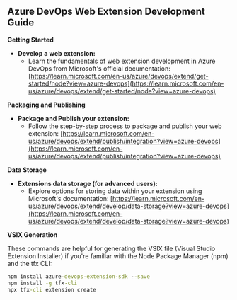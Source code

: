 ## Azure DevOps Web Extension Development Guide

**Getting Started**

* **Develop a web extension:**
    * Learn the fundamentals of web extension development in Azure DevOps from Microsoft's official documentation: [https://learn.microsoft.com/en-us/azure/devops/extend/get-started/node?view=azure-devops](https://learn.microsoft.com/en-us/azure/devops/extend/get-started/node?view=azure-devops)

**Packaging and Publishing**

* **Package and Publish your extension:**
    * Follow the step-by-step process to package and publish your web extension: [https://learn.microsoft.com/en-us/azure/devops/extend/publish/integration?view=azure-devops](https://learn.microsoft.com/en-us/azure/devops/extend/publish/integration?view=azure-devops)

**Data Storage**

* **Extensions data storage (for advanced users):**
    * Explore options for storing data within your extension using Microsoft's documentation: [https://learn.microsoft.com/en-us/azure/devops/extend/develop/data-storage?view=azure-devops](https://learn.microsoft.com/en-us/azure/devops/extend/develop/data-storage?view=azure-devops)

**VSIX Generation**

These commands are helpful for generating the VSIX file (Visual Studio Extension Installer) if you're familiar with the Node Package Manager (npm) and the tfx CLI:

```cmd
npm install azure-devops-extension-sdk --save
npm install -g tfx-cli
npx tfx-cli extension create